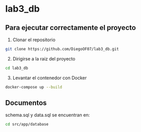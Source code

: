 # lab3_db

## Para ejecutar correctamente el proyecto
1. Clonar el repositorio
```bash
git clone https://github.com/DiegoOF07/lab3_db.git
```
2. Dirigirse a la raiz del proyecto
 ```bash
cd lab3_db
```
3. Levantar el contenedor con Docker
```bash
docker-compose up --build
```

## Documentos
schema.sql y data.sql se encuentran en:
```bash
cd src/app/database
```
